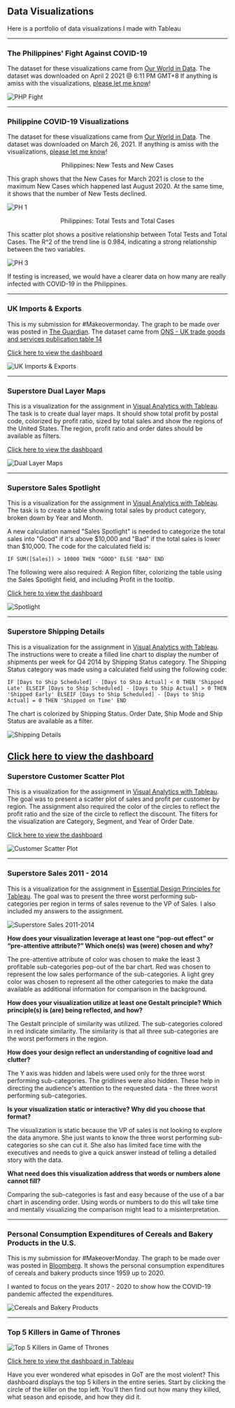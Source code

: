 ## Data Visualizations

Here is a portfolio of data visualizations I made with Tableau


--------------------------------
### The Philippines' Fight Against COVID-19


The dataset for these visualizations came from [Our World in Data](https://github.com/owid/covid-19-data/tree/master/public/data/).
The dataset was downloaded on April 2 2021 @ 6:11 PM GMT+8
If anything is amiss with the visualizations, [please let me know](mailto:francisilustre@gmail.com)!

![PHP Fight](images/PH-fight-COVID1.png)

--------------------------------
### Philippine COVID-19 Visualizations

The dataset for these visualizations came from [Our World in Data](https://github.com/owid/covid-19-data/tree/master/public/data/).
The dataset was downloaded on March 26, 2021.
If anything is amiss with the visualizations, [please let me know](mailto:francisilustre@gmail.com)!

<p style="text-align: center;"> Philippines: New Tests and New Cases </p>

This graph shows that the New Cases for March 2021 is close to the maximum New Cases which happened last August 2020.
At the same time, it shows that the number of New Tests declined.

![PH 1](images/PH1.png)

<p style="text-align: center;"> Philippines: Total Tests and Total Cases </p>

This scatter plot shows a positive relationship between Total Tests and Total Cases. The R^2 of the trend line is 0.984, indicating a strong relationship
between the two variables.

![PH 3](images/PH3.png)

If testing is increased, we would have a clearer data on how many are really infected with COVID-19 in the Philippines. 

--------------------------------
### UK Imports & Exports

This is my submission for #Makeovermonday. The graph to be made over was posted in [The Guardian](https://www.theguardian.com/business/2021/mar/12/exports-to-eu-plunge-in-first-month-since-brexit-uk-economy). The dataset came from [ONS - UK trade goods and services publication table 14](https://www.ons.gov.uk/economy/nationalaccounts/balanceofpayments/datasets/uktradegoodsandservicespublicationtables)

[Click here to view the dashboard](https://t.co/jTgvgTBwQS?amp=1)

![UK Imports & Exports](images/uk-imports-exports.png)

--------------------------------
### Superstore Dual Layer Maps

This is a visualization for the assignment in [Visual Analytics with Tableau](https://www.coursera.org/learn/dataviz-visual-analytics?).
The task is to create dual layer maps. It should show total profit by postal code, colorized by profit ratio, sized by total sales and show the
regions of the United States. The region, profit ratio and order dates should be available as filters.

[Click here to view the dashboard](https://public.tableau.com/views/DualLayerMaps_16169808504710/Sheet1?:language=en&:display_count=y&publish=yes&:origin=viz_share_link)

![Dual Layer Maps](images/dual-layer.png)



--------------------------------
### Superstore Sales Spotlight

This is a visualization for the assignment in [Visual Analytics with Tableau](https://www.coursera.org/learn/dataviz-visual-analytics?).
The task is to create a table showing total sales by product category, broken down by Year and Month.

A new calculation named "Sales Spotlight" is needed to categorize the total sales into "Good" if it's above $10,000 and "Bad" if the 
total sales is lower than $10,000. The code for the calculated field is:

`IF SUM([Sales]) > 10000 THEN "GOOD" ELSE "BAD" END`

The following were also required: A Region filter, colorizing the table using the Sales Spotlight field, and including Profit in the tooltip.

[Click here to view the dashboard](https://public.tableau.com/views/SalesSpotlight_16168085880120/Sheet1?:language=en&:display_count=y&publish=yes&:origin=viz_share_link)

![Spotlight](images/spotlight.png)


--------------------------------
### Superstore Shipping Details

This is a visualization for the assignment in [Visual Analytics with Tableau](https://www.coursera.org/learn/dataviz-visual-analytics?).
The instructions were to create a filled line chart to display the number of shipments per week for Q4 2014 by Shipping Status category.
The Shipping Status category was made using a calculated field using the following code:

`IF [Days to Ship Scheduled] - [Days to Ship Actual] < 0 THEN 'Shipped Late'
ELSEIF [Days to Ship Scheduled] - [Days to Ship Actual] > 0 THEN 'Shipped Early'
ELSEIF [Days to Ship Scheduled] - [Days to Ship Actual] = 0 THEN 'Shipped on Time'
END`

The chart is colorized by Shipping Status. Order Date, Ship Mode and Ship Status are available as a filter.

![Shipping Details](images/shipping-details.png)

[Click here to view the dashboard](https://public.tableau.com/views/SalesSpotlight_16168085880120/Sheet1?:language=en&:display_count=y&publish=yes&:origin=viz_share_link)
--------------------------------
### Superstore Customer Scatter Plot

This is a visualization for the assignment in [Visual Analytics with Tableau](https://www.coursera.org/learn/dataviz-visual-analytics?).
The goal was to present a scatter plot of sales and profit per customer by region. The assignment also required the color of the circles to reflect the profit ratio and the size of the circle to reflect the discount. The filters for the visualization are Category, Segment, and Year of Order Date.

[Click here to view the dashboard](https://public.tableau.com/views/Superstore3_16167203243820/CustomerScatterplot?:language=en&:display_count=y&:origin=viz_share_link)

![Customer Scatter Plot](images/customer-scatter.png)

--------------------------------
### Superstore Sales 2011 - 2014

This is a visualization for the assignment in [Essential Design Principles for Tableau](https://www.coursera.org/learn/dataviz-design?). 
The goal was to present the three worst performing sub-categories per region in terms of sales revenue to the VP of Sales. I also included my answers to the assignment. 

![Superstore Sales 2011-2014](images/superstore-sales.png)

**How does your visualization leverage at least one “pop-out effect” or “pre-attentive attribute?” Which one(s) was (were) chosen and why?**

The pre-attentive attribute of color was chosen to make the least 3 profitable sub-categories pop-out of the bar chart. Red was chosen to represent the low sales performance of the sub-categories. A light grey color was chosen to represent all the other categories to make the data available as additional information for comparison in the background.

**How does your visualization utilize at least one Gestalt principle? Which principle(s) is (are) being reflected, and how?**

The Gestalt principle of similarity was utilized. The sub-categories colored in red indicate similarity. The similarity is that all three sub-categories are the worst performers in the region.

**How does your design reflect an understanding of cognitive load and clutter?**

The Y axis was hidden and labels were used only for the three worst performing sub-categories. The gridlines were also hidden. These help in directing the audience's attention to the requested data - the three worst performing sub-categories.

**Is your visualization static or interactive? Why did you choose that format?**

The visualization is static because the VP of sales is not looking to explore the data anymore. She just wants to know the three worst performing sub-categories so she can cut it. She also has limited face time with the executives and needs to give a quick answer instead of telling a detailed story with the data.

**What need does this visualization address that words or numbers alone cannot fill?**

Comparing the sub-categories is fast and easy because of the use of a bar chart in ascending order. Using words or numbers to do this wll take time and mentally visualizing the comparison might lead to a misinterpretation.

--------------------------------
### Personal Consumption Expenditures of Cereals and Bakery Products in the U.S.


This is my submission for #MakeoverMonday. The graph to be made over was posted in [Bloomberg](https://www.bloomberg.com/opinion/articles/2021-02-24/beyond-grape-nuts-cereal-makers-had-a-very-weird-year). It shows the personal consumption expenditures of cereals and bakery products since 1959 up to 2020.

I wanted to focus on the years 2017 - 2020 to show how the COVID-19 pandemic affected the expenditures. 

![Cereals and Bakery Products](images/cereals-bakery.png)

--------------------------------
### Top 5 Killers in Game of Thrones


![Top 5 Killers in Game of Thrones](images/top5killers-got.png)

[Click here to view the dashboard in Tableau](https://tabsoft.co/3s04g4s)

Have you ever wondered what episodes in GoT are the most violent? This dashboard displays the top 5 killers in the entire series. 
Start by clicking the circle of the killer on the top left. You'll then find out how many they killed, what season and 
episode, and how they did it. 




